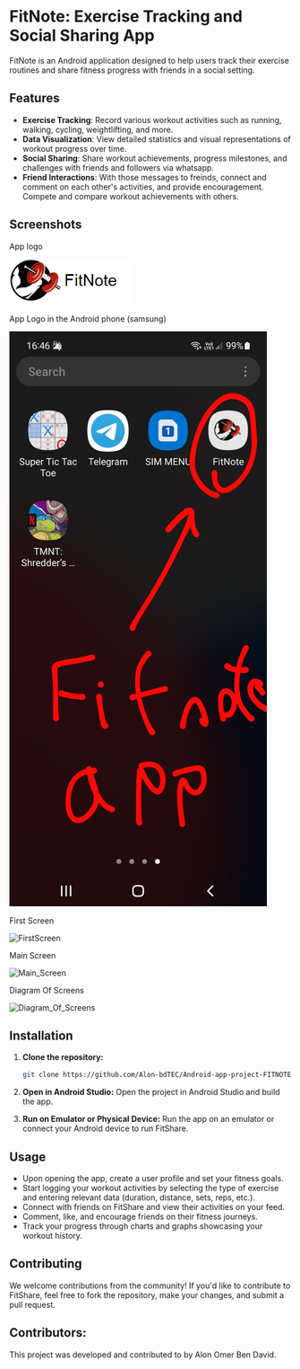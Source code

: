 # FitNote: Exercise Tracking and Social Sharing App

FitNote is an Android application designed to help users track their exercise routines and share fitness progress with friends in a social setting.

## Features

- **Exercise Tracking**: Record various workout activities such as running, walking, cycling, weightlifting, and more.
- **Data Visualization**: View detailed statistics and visual representations of workout progress over time.
- **Social Sharing**: Share workout achievements, progress milestones, and challenges with friends and followers via whatsapp.
- **Friend Interactions**: With those messages to freinds, connect and comment on each other's activities, and provide encouragement. Compete and compare workout achievements with others.

## Screenshots

App logo

![FitNote_Logo](Images/FitNote_Logo.png)

App Logo in the Android phone (samsung)

![AppLogo_In_AndroidPhon](Images/AppLogo_In_AndroidPhon.jpeg)

First Screen

![FirstScreen](FirstScreen.jpeg)

Main Screen

![Main_Screen](Main_Screen.jpeg)

Diagram Of Screens

![Diagram_Of_Screens](Diagram_Of_Screens.JPG)

## Installation

1. **Clone the repository:**
   ```bash
   git clone https://github.com/Alon-bdTEC/Android-app-project-FITNOTE
   ```

2. **Open in Android Studio:**
   Open the project in Android Studio and build the app.

3. **Run on Emulator or Physical Device:**
   Run the app on an emulator or connect your Android device to run FitShare.

## Usage

- Upon opening the app, create a user profile and set your fitness goals.
- Start logging your workout activities by selecting the type of exercise and entering relevant data (duration, distance, sets, reps, etc.).
- Connect with friends on FitShare and view their activities on your feed.
- Comment, like, and encourage friends on their fitness journeys.
- Track your progress through charts and graphs showcasing your workout history.

## Contributing

We welcome contributions from the community! If you'd like to contribute to FitShare, feel free to fork the repository, make your changes, and submit a pull request.

## Contributors:

This project was developed and contributed to by Alon Omer Ben David.
